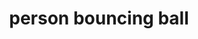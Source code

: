 ---
layout: smileys&emotion
title: person bouncing ball
emoji: person_bouncing_ball
permalink: ⛹.html
image: assets/img/3moji/person_bouncing_ball.png
---